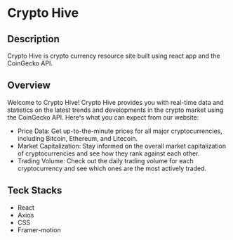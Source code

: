 # Crypto Hive

## Description

Crypto Hive is crypto currency resource site built using react app and the CoinGecko API.

## Overview

Welcome to Crypto Hive! Crypto Hive provides you with real-time data and statistics on the latest trends and developments in the crypto market using the CoinGecko API. Here's what you can expect from our website:

- Price Data: Get up-to-the-minute prices for all major cryptocurrencies, including Bitcoin, Ethereum, and Litecoin.
- Market Capitalization: Stay informed on the overall market capitalization of cryptocurrencies and see how they rank against each other.
- Trading Volume: Check out the daily trading volume for each cryptocurrency and see which ones are the most actively traded.

## Teck Stacks

- React
- Axios
- CSS
- Framer-motion